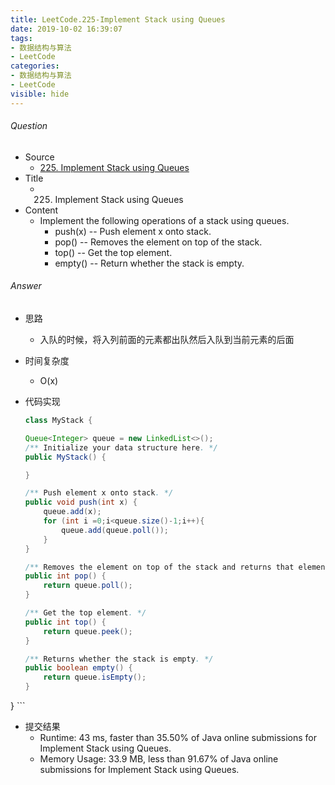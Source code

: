 ```yaml
---
title: LeetCode.225-Implement Stack using Queues
date: 2019-10-02 16:39:07
tags:
- 数据结构与算法
- LeetCode
categories:
- 数据结构与算法
- LeetCode
visible: hide
---
```

###### Question
- Source
	- [225. Implement Stack using Queues]() 
- Title
	- 225. Implement Stack using Queues 
- Content
	- Implement the following operations of a stack using queues.
		- push(x) -- Push element x onto stack.
		- pop() -- Removes the element on top of the stack.
		- top() -- Get the top element.
		- empty() -- Return whether the stack is empty.
<!--more-->

###### Answer
- 思路
	- 入队的时候，将入列前面的元素都出队然后入队到当前元素的后面
- 时间复杂度
	- O(x) 	
- 代码实现

	```Java
	class MyStack {

    Queue<Integer> queue = new LinkedList<>();
    /** Initialize your data structure here. */
    public MyStack() {

    }

    /** Push element x onto stack. */
    public void push(int x) {
        queue.add(x);
        for (int i =0;i<queue.size()-1;i++){
            queue.add(queue.poll());
        }
    }

    /** Removes the element on top of the stack and returns that element. */
    public int pop() {
        return queue.poll();
    }

    /** Get the top element. */
    public int top() {
        return queue.peek();
    }

    /** Returns whether the stack is empty. */
    public boolean empty() {
        return queue.isEmpty();
    }
}
	```
- 提交结果
	- Runtime: 43 ms, faster than 35.50% of Java online submissions for Implement Stack using Queues.
	- Memory Usage: 33.9 MB, less than 91.67% of Java online submissions for Implement Stack using Queues. 
